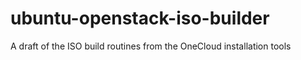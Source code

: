 ubuntu-openstack-iso-builder
============================

A draft of the ISO build routines from the OneCloud installation tools

